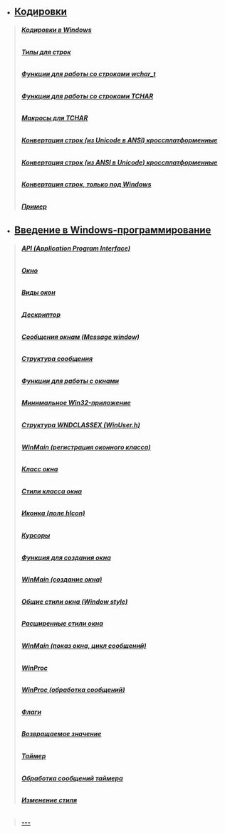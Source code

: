 * ## [**Кодировки**](https://github.com/SuvStreet/IT_Step_WinAPI/blob/master/ClassWork/Lesson1/README.md#Кодировки)
>###### [**Кодировки в Windows**](https://github.com/SuvStreet/IT_Step_WinAPI/blob/master/ClassWork/Lesson1/README.md#Кодировки-в-windows)
>###### [**Типы для строк**](https://github.com/SuvStreet/IT_Step_WinAPI/blob/master/ClassWork/Lesson1/README.md#Типы-для-строк)
>###### [**Функции для работы со строками wchar_t**](https://github.com/SuvStreet/IT_Step_WinAPI/blob/master/ClassWork/Lesson1/README.md#Функции-для-работы-со-строками-wchar_t)
>###### [**Функции для работы со строками TCHAR**](https://github.com/SuvStreet/IT_Step_WinAPI/blob/master/ClassWork/Lesson1/README.md#Функции-для-работы-со-строками-tchar)
>###### [**Макросы для TCHAR**](https://github.com/SuvStreet/IT_Step_WinAPI/blob/master/ClassWork/Lesson1/README.md#Макросы-для-tchar)
>###### [**Конвертация строк (из Unicode в ANSI) кроссплатформенные**](https://github.com/SuvStreet/IT_Step_WinAPI/blob/master/ClassWork/Lesson1/README.md#Конвертация-строк-из-unicode-в-ansi-кроссплатформенные)
>###### [**Конвертация строк (из ANSI в Unicode) кроссплатформенные**](https://github.com/SuvStreet/IT_Step_WinAPI/blob/master/ClassWork/Lesson1/README.md#Конвертация-строк-из-ansi-в-unicode-кроссплатформенные)
>###### [**Конвертация строк, только под Windows**](https://github.com/SuvStreet/IT_Step_WinAPI/blob/master/ClassWork/Lesson1/README.md#Конвертация-строк-только-под-windows)
>###### [**Пример**](https://github.com/SuvStreet/IT_Step_WinAPI/blob/master/ClassWork/Lesson1/README.md#Пример)

* ## [**Введение в Windows-программирование**](https://github.com/SuvStreet/IT_Step_WinAPI/blob/master/ClassWork/Lesson2/README.md#Введение-в-windows-программирование)
>###### [**API (Application Program Interface)**](https://github.com/SuvStreet/IT_Step_WinAPI/blob/master/ClassWork/Lesson2/README.md#api-application-program-interface)
>###### [**Окно**](https://github.com/SuvStreet/IT_Step_WinAPI/blob/master/ClassWork/Lesson2/README.md#Окно)
>###### [**Виды окон**](https://github.com/SuvStreet/IT_Step_WinAPI/blob/master/ClassWork/Lesson2/README.md#Виды-окон)
>###### [**Дескриптор**](https://github.com/SuvStreet/IT_Step_WinAPI/blob/master/ClassWork/Lesson2/README.md#Дескриптор)
>###### [**Сообщения окнам (Message window)**](https://github.com/SuvStreet/IT_Step_WinAPI/blob/master/ClassWork/Lesson2/README.md#Сообщения-окнам-message-window)
>###### [**Структура сообщения**](https://github.com/SuvStreet/IT_Step_WinAPI/blob/master/ClassWork/Lesson2/README.md#Структура-сообщения)
>###### [**Функции для работы с окнами**](https://github.com/SuvStreet/IT_Step_WinAPI/blob/master/ClassWork/Lesson2/README.md#Функции-для-работы-с-окнами)
>###### [**Минимальное Win32-приложение**](https://github.com/SuvStreet/IT_Step_WinAPI/blob/master/ClassWork/Lesson2/README.md#Минимальное-win32-приложение)
>###### [**Структура WNDCLASSEX (WinUser.h)**](https://github.com/SuvStreet/IT_Step_WinAPI/blob/master/ClassWork/Lesson2/README.md#Структура-wndclassex-winuserh)
>###### [**WinMain (регистрация оконного класса)**](https://github.com/SuvStreet/IT_Step_WinAPI/blob/master/ClassWork/Lesson2/README.md#winmain-регистрация-оконного-класса)
>###### [**Класс окна**](https://github.com/SuvStreet/IT_Step_WinAPI/blob/master/ClassWork/Lesson2/README.md#Класс-окна)
>###### [**Стили класса окна**](https://github.com/SuvStreet/IT_Step_WinAPI/blob/master/ClassWork/Lesson2/README.md#Стили-класса-окна)
>###### [**Иконка (поле hIcon)**](https://github.com/SuvStreet/IT_Step_WinAPI/blob/master/ClassWork/Lesson2/README.md#Иконка-поле-hicon)
>###### [**Курсоры**](https://github.com/SuvStreet/IT_Step_WinAPI/blob/master/ClassWork/Lesson2/README.md#Курсоры)
>###### [**Функция для создания окна**](https://github.com/SuvStreet/IT_Step_WinAPI/blob/master/ClassWork/Lesson2/README.md#Функция-для-создания-окна)
>###### [**WinMain (создание окна)**](https://github.com/SuvStreet/IT_Step_WinAPI/blob/master/ClassWork/Lesson2/README.md#winmain-создание-окна)
>###### [**Общие стили окна (Window style)**](https://github.com/SuvStreet/IT_Step_WinAPI/blob/master/ClassWork/Lesson2/README.md#Общие-стили-окна-window-style)
>###### [**Расширенные стили окна**](https://github.com/SuvStreet/IT_Step_WinAPI/blob/master/ClassWork/Lesson2/README.md#Расширенные-стили-окна)
>###### [**WinMain (показ окна, цикл сообщений)**](https://github.com/SuvStreet/IT_Step_WinAPI/blob/master/ClassWork/Lesson2/README.md#winmain-показ-окна-цикл-сообщений)
>###### [**WinProc**](https://github.com/SuvStreet/IT_Step_WinAPI/blob/master/ClassWork/Lesson2/README.md#winproc)
>###### [**WinProc (обработка сообщений)**](https://github.com/SuvStreet/IT_Step_WinAPI/blob/master/ClassWork/Lesson2/README.md#winproc-обработка-сообщений)
>###### [**Флаги**](https://github.com/SuvStreet/IT_Step_WinAPI/blob/master/ClassWork/Lesson2/README.md#Флаги)
>###### [**Возвращаемое значение**](https://github.com/SuvStreet/IT_Step_WinAPI/blob/master/ClassWork/Lesson2/README.md#Возвращаемое-значение)
>###### [**Таймер**](https://github.com/SuvStreet/IT_Step_WinAPI/blob/master/ClassWork/Lesson2/README.md#Таймер)
>###### [**Обработка сообщений таймера**](https://github.com/SuvStreet/IT_Step_WinAPI/blob/master/ClassWork/Lesson2/README.md#Обработка-сообщений-таймера)
>###### [**Изменение стиля**](https://github.com/SuvStreet/IT_Step_WinAPI/blob/master/ClassWork/Lesson2/README.md#Изменение-стиля)

>###### [**---**](-)
